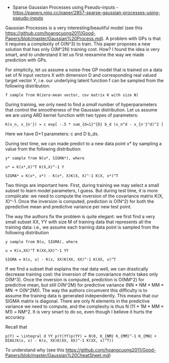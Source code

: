 - Sparse Gaussian Processes using Pseudo-inputs - https://papers.nips.cc/paper/2857-sparse-gaussian-processes-using-pseudo-inputs

Gaussian Processes is a very interesting/beautiful model (see this https://github.com/hoangcuong2011/Good-Papers/blob/master/Gaussian%20Process.md).
A problem with GPs is that it requires a complexity of O(N^3) to train. This paper proposes a new solution that has only O(M^2N) training cost. How? I found the idea is very smart, and to understand it let us first reexamine the way we made prediction with GPs.

For simplicity, let us assume a noise-free GP model that is trained on a data set of N input vectors X with dimension D and corresponding real valued target vector Y, i.e. our underlying latent function f can be sampled from the following distribution:

    f sample from N(zero-mean vector, cov matrix K with size N)

During training, we only need to find a *small* number of hyperparameters that control the smootheness of the Gaussian distribution. Let us assume we are using ARD kernel function with two types of parameters:

    K(x_n, x_{n'}) = c exp[ -.5 * sum_{d=1}^{D} b_d (x_n^d - x_{n'}^d)^2 ]

Here we have D+1 parameters: c and D b_ds.

During test time, we can made predict to a new data point x* by sampling a value from the following distribution:

    y* sample from N(u*, SIGMA*), where

    u* = K(x*,X)^T K(X,X)^-1 Y

    SIGMA* = K(x*, x*) - K(x*, X)K(X, X)^-1 K(X, x*)^T
    
Two things are important here. First, during training we may select a small subset to learn model parameters, I guess.
But during test time, it is more complicate: we need to compute the inversion of the covariance matrix K(X, X)^-1. Once the inversion is computed, prediction is O(N^2) for both the ppredictive mean and predictive variance per new test point.

The way the authors fix the problem is quite elegant: we first find a very small subset XX, YY with size M of training data that represents all the training data: i.e., we assume each training data point is sampled from the following distribution

    y sample from N(u, SIGMA), where

    u = K(x,XX)^T K(XX,XX)^-1 YY

    SIGMA = K(x, x) - K(x, XX)K(XX, XX)^-1 K(XX, x)^T

If we find a subset that explains the real data well, we can drastically decrease training cost: the inversion of the convariance matrix takes
only O(M^3).  Once the inversion is computed, prediction is O(NM^2) for predictive mean, but still O(N^2M) for predictive variance (NN * NM * MM * MN -> O(N^2M)). The way the authors circumvent this difficulty is to assume the training data is generated independently. This means that our SIGMA matrix is diagonal. There are only N elements in the predictive variance we need to compute, and the complexity is thus N (11 * 1M * MM * M1) = NM^2. It is very smart to do so, even though I believe 
it hurts the accuracy.

Recall that

    p(Y) = \integral d YY p(Y|YY)p(YY) = N(0, K_{NM} K_{MM}^-1 K_{MN} + DIAG(K(x, x) - K(x, XX)K(XX, XX)^-1 K(XX, x)^T))

To understand why (see this https://github.com/hoangcuong2011/Good-Papers/blob/master/Gaussian%20CheatSheet.md)
